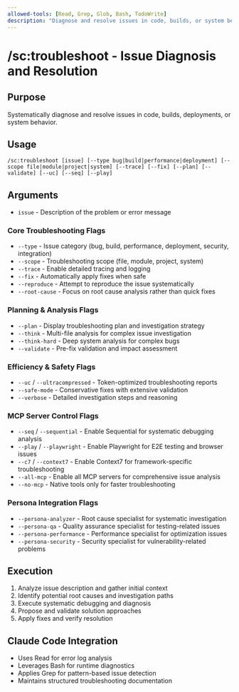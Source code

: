 ```yaml
---
allowed-tools: [Read, Grep, Glob, Bash, TodoWrite]
description: "Diagnose and resolve issues in code, builds, or system behavior"
---
```


# /sc:troubleshoot - Issue Diagnosis and Resolution

## Purpose
Systematically diagnose and resolve issues in code, builds, deployments, or system behavior.

## Usage
```
/sc:troubleshoot [issue] [--type bug|build|performance|deployment] [--scope file|module|project|system] [--trace] [--fix] [--plan] [--validate] [--uc] [--seq] [--play]
```

## Arguments
- `issue` - Description of the problem or error message

### Core Troubleshooting Flags
- `--type` - Issue category (bug, build, performance, deployment, security, integration)
- `--scope` - Troubleshooting scope (file, module, project, system)
- `--trace` - Enable detailed tracing and logging
- `--fix` - Automatically apply fixes when safe
- `--reproduce` - Attempt to reproduce the issue systematically
- `--root-cause` - Focus on root cause analysis rather than quick fixes

### Planning & Analysis Flags
- `--plan` - Display troubleshooting plan and investigation strategy
- `--think` - Multi-file analysis for complex issue investigation
- `--think-hard` - Deep system analysis for complex bugs
- `--validate` - Pre-fix validation and impact assessment

### Efficiency & Safety Flags
- `--uc` / `--ultracompressed` - Token-optimized troubleshooting reports
- `--safe-mode` - Conservative fixes with extensive validation
- `--verbose` - Detailed investigation steps and reasoning

### MCP Server Control Flags
- `--seq` / `--sequential` - Enable Sequential for systematic debugging analysis
- `--play` / `--playwright` - Enable Playwright for E2E testing and browser issues
- `--c7` / `--context7` - Enable Context7 for framework-specific troubleshooting
- `--all-mcp` - Enable all MCP servers for comprehensive issue analysis
- `--no-mcp` - Native tools only for faster troubleshooting

### Persona Integration Flags
- `--persona-analyzer` - Root cause specialist for systematic investigation
- `--persona-qa` - Quality assurance specialist for testing-related issues
- `--persona-performance` - Performance specialist for optimization issues
- `--persona-security` - Security specialist for vulnerability-related problems

## Execution
1. Analyze issue description and gather initial context
2. Identify potential root causes and investigation paths
3. Execute systematic debugging and diagnosis
4. Propose and validate solution approaches
5. Apply fixes and verify resolution

## Claude Code Integration
- Uses Read for error log analysis
- Leverages Bash for runtime diagnostics
- Applies Grep for pattern-based issue detection
- Maintains structured troubleshooting documentation